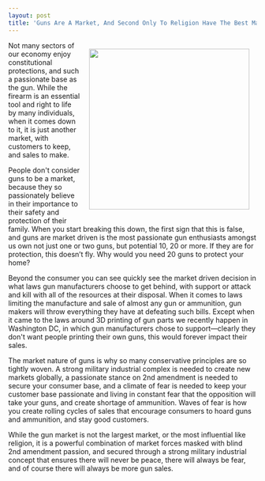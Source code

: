 ```yaml
---
layout: post
title: 'Guns Are A Market, And Second Only To Religion Have The Best Marketing Known To Man'
---
```

<p><img style="padding: 15px;" src="https://s3.amazonaws.com/kinlane-productions/alternate-kin-lane/guns.png" alt="" width="325" align="right" /></p>
<p>Not many sectors of our economy enjoy constitutional protections, and such a passionate base as the gun. While the firearm is an essential tool and right to life by many individuals, when it comes down to it, it is just another market, with customers to keep, and sales to make.</p>
<p>People don't consider guns to be a market, because they so passionately believe in their importance to their safety and protection of their family. When you start breaking this down, the first sign that this is false, and guns are market driven is the most passionate gun enthusiasts amongst us own not just one or two guns, but potential 10, 20 or more. If they are for protection, this doesn&rsquo;t fly. Why would you need 20 guns to protect your home?</p>
<p>Beyond the consumer you can see quickly see the market driven decision in what laws gun manufacturers choose to get behind, with support or attack and kill with all of the resources at their disposal. When it comes to laws limiting the manufacture and sale of almost any gun or ammunition, gun makers will throw everything they have at defeating such bills. Except when it came to the laws around 3D printing of gun parts we recently happen in Washington DC, in which gun manufacturers chose to support&mdash;clearly they don't want people printing their own guns, this would forever impact their sales.</p>
<p>The market nature of guns is why so many conservative principles are so tightly woven. A strong military industrial complex is needed to create new markets globally, a passionate stance on 2nd amendment is needed to secure your consumer base, and a climate of fear is needed to keep your customer base passionate and living in constant fear that the opposition will take your guns, and create shortage of ammunition. Waves of fear is how you create rolling cycles of sales that encourage consumers to hoard guns and ammunition, and stay good customers.</p>
<p>While the gun market is not the largest market, or the most influential like religion, it is a powerful combination of market forces masked with blind 2nd amendment passion, and secured through a strong military industrial concept that ensures there will never be peace, there will always be fear, and of course there will always be more gun sales.</p>